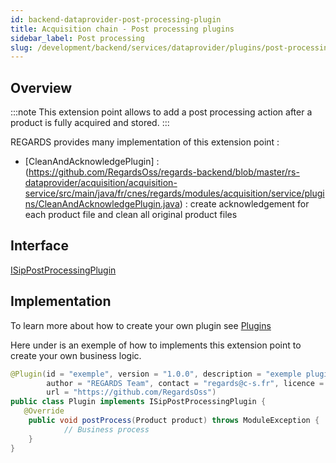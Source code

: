 ```yaml
---
id: backend-dataprovider-post-processing-plugin
title: Acquisition chain - Post processing plugins
sidebar_label: Post processing
slug: /development/backend/services/dataprovider/plugins/post-processing/
---
```


## Overview

:::note
This extension point allows to add a post processing action after a product is fully acquired and stored.
:::

REGARDS provides many implementation of this extension point :
 - [CleanAndAcknowledgePlugin] : (https://github.com/RegardsOss/regards-backend/blob/master/rs-dataprovider/acquisition/acquisition-service/src/main/java/fr/cnes/regards/modules/acquisition/service/plugins/CleanAndAcknowledgePlugin.java) : create acknowledgement for each product file and clean all original product files

## Interface

   [ISipPostProcessingPlugin](https://github.com/RegardsOss/regards-backend/blob/master/rs-dataprovider/acquisition/acquisition-domain/src/main/java/fr/cnes/regards/modules/acquisition/plugins/ISipPostProcessingPlugin.java)

## Implementation

To learn more about how to create your own plugin see [Plugins](../../../framework/modules/plugins.md)

Here under is an exemple of how to implements this extension point to create your own business logic.

```java
@Plugin(id = "exemple", version = "1.0.0", description = "exemple plugin",
        author = "REGARDS Team", contact = "regards@c-s.fr", licence = "LGPLv3.0", owner = "CSSI",
        url = "https://github.com/RegardsOss")
public class Plugin implements ISipPostProcessingPlugin {
   @Override
    public void postProcess(Product product) throws ModuleException {
            // Business process
    }
}
```

